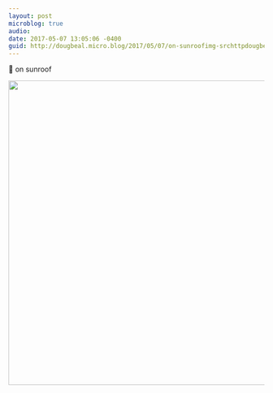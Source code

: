 ```yaml
---
layout: post
microblog: true
audio: 
date: 2017-05-07 13:05:06 -0400
guid: http://dougbeal.micro.blog/2017/05/07/on-sunroofimg-srchttpdougbealmicrobloguploadsbjpg.html
---
```

🐝 on sunroof

<img src="http://dougbeal.micro.blog/uploads/2017/74361b6771.jpg" width="600" height="600" style="height: auto" />

